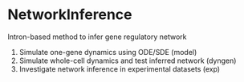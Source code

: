 # NetworkInference
Intron-based method to infer gene regulatory network

1. Simulate one-gene dynamics using ODE/SDE (model)
2. Simulate whole-cell dynamics and test inferred network (dyngen)
3. Investigate network inference in experimental datasets (exp)
